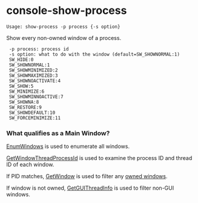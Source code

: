 # console-show-process

```
Usage: show-process -p process {-s option}
```

Show every non-owned window of a process.

```
 -p process: process id
 -s option: what to do with the window (default=SW_SHOWNORMAL:1)
 SW_HIDE:0
 SW_SHOWNORMAL:1
 SW_SHOWMINIMIZED:2
 SW_SHOWMAXIMIZED:3
 SW_SHOWNOACTIVATE:4
 SW_SHOW:5
 SW_MINIMIZE:6
 SW_SHOWMINNOACTIVE:7
 SW_SHOWNA:8
 SW_RESTORE:9
 SW_SHOWDEFAULT:10
 SW_FORCEMINIMIZE:11
```

### What qualifies as a Main Window?

[EnumWindows](https://msdn.microsoft.com/en-us/library/windows/desktop/ms633497(v=vs.85).aspx) is used to enumerate all windows.

[GetWindowThreadProcessId](https://msdn.microsoft.com/en-us/library/windows/desktop/ms633522(v=vs.85).aspx) is used to examine the process ID and thread ID of each window.

If PID matches, [GetWindow](https://msdn.microsoft.com/en-us/library/windows/desktop/ms633515(v=vs.85).aspx) is used to filter any [owned windows](https://msdn.microsoft.com/en-us/library/windows/desktop/ms632599(v=vs.85).aspx#owned_windows).

If window is not owned, [GetGUIThreadInfo](https://msdn.microsoft.com/en-us/library/windows/desktop/ms633506(v=vs.85).aspx) is used to filter non-GUI windows.

